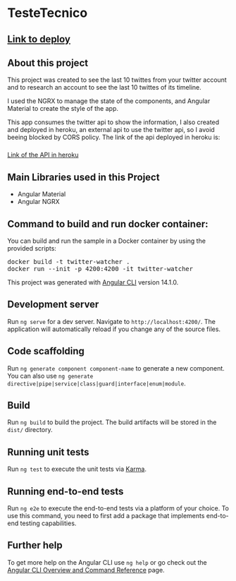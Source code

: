 # TesteTecnico

## <a href='http://twitter-watcher.vercel.app/'>Link to deploy</a>

## About this project

This project was created to see the last 10 twittes from your twitter account and to research an account to see the last 10 twittes of its timeline.

I used the NGRX to manage the state of the components, and Angular Material to create the style of the app.

This app consumes the twitter api to show the information, I also created and deployed in heroku, an external api to use the twitter api, so I avoid beeing blocked by CORS policy. The link of the api deployed in heroku is:

### <a href='https://twitter-req.herokuapp.com/'>

Link of the API in heroku</a>

## Main Libraries used in this Project

<ul>
<li>Angular Material</li>
<li>Angular NGRX</li>
</ul>

## Command to build and run docker container:

You can build and run the sample in a Docker container by using the provided scripts:

<pre>
docker build -t twitter-watcher .
docker run --init -p 4200:4200 -it twitter-watcher
</pre>

This project was generated with [Angular CLI](https://github.com/angular/angular-cli) version 14.1.0.

## Development server

Run `ng serve` for a dev server. Navigate to `http://localhost:4200/`. The application will automatically reload if you change any of the source files.

## Code scaffolding

Run `ng generate component component-name` to generate a new component. You can also use `ng generate directive|pipe|service|class|guard|interface|enum|module`.

## Build

Run `ng build` to build the project. The build artifacts will be stored in the `dist/` directory.

## Running unit tests

Run `ng test` to execute the unit tests via [Karma](https://karma-runner.github.io).

## Running end-to-end tests

Run `ng e2e` to execute the end-to-end tests via a platform of your choice. To use this command, you need to first add a package that implements end-to-end testing capabilities.

## Further help

To get more help on the Angular CLI use `ng help` or go check out the [Angular CLI Overview and Command Reference](https://angular.io/cli) page.
